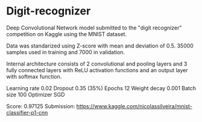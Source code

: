 # Digit-recognizer
Deep Convolutional Network model submitted to the "digit recognizer" competition on Kaggle using the MNIST dataset.

Data was standarized using Z-score with mean and deviation of 0.5. 35000 samples used in training and 7000 in validation.

Internal architecture consists of 2 convolutional and pooling layers and 3 fully connected layers with ReLU activation functions and an output layer with softmax function.

Learning rate 0.02
Dropout 0.35 (35%)
Epochs 12
Weight decay 0.001
Batch size 100
Optimizer SGD

Score: 0.97125
Submission: https://www.kaggle.com/nicolassilveira/mnist-classifier-p1-cnn
